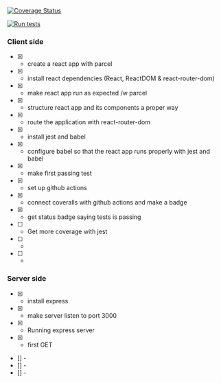 [![Coverage Status](https://coveralls.io/repos/github/kristiania-pg6301-2022/pg6301-innlevering-StianOek/badge.svg?branch=main)](https://coveralls.io/github/kristiania-pg6301-2022/pg6301-innlevering-StianOek?branch=main)

[![Run tests](https://github.com/kristiania-pg6301-2022/pg6301-innlevering-StianOek/actions/workflows/test.yml/badge.svg)](https://github.com/kristiania-pg6301-2022/pg6301-innlevering-StianOek/actions/workflows/test.yml)
### Client side

- [x] - create a react app with parcel
- [x] - install react dependencies (React, ReactDOM & react-router-dom)
- [x] - make react app run as expected /w parcel
- [x] - structure react app and its components a proper way
- [x] - route the application with react-router-dom
- [x] - install jest and babel
- [x] - configure babel so that the react app runs properly with jest and babel
- [x] - make first passing test
- [x] - set up github actions
- [x] - connect coveralls with github actions and make a badge
- [x] - get status badge saying tests is passing
- [ ] - Get more coverage with jest
- [ ] -
- [ ] -

### Server side

- [x] - install express
- [x] - make server listen to port 3000
- [x] - Running express server
- [x] - first GET
- [] -
- [] -
- [] -
